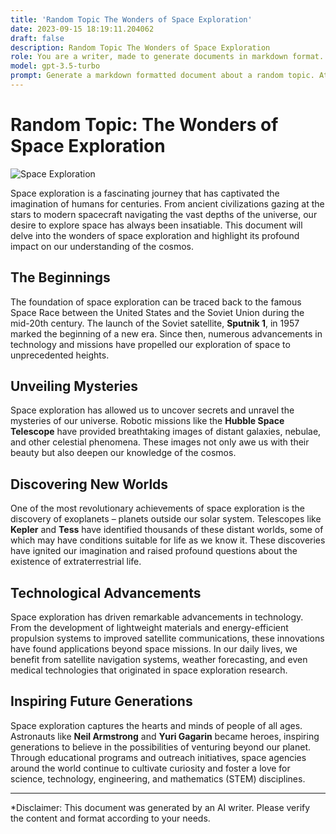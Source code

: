 ```yaml
---
title: 'Random Topic The Wonders of Space Exploration'
date: 2023-09-15 18:19:11.204062
draft: false
description: Random Topic The Wonders of Space Exploration
role: You are a writer, made to generate documents in markdown format. It is very important that all of the documents you generate are in valid markdown format.
model: gpt-3.5-turbo
prompt: Generate a markdown formatted document about a random topic. At the bottom, include a disclaimer explaining that the document was generated by you. The first line of the document should be the title. Make sure that the entire document is in proper markdown format, using a mix of various tags to make the document visually appealing.
---
```


# Random Topic: The Wonders of Space Exploration

![Space Exploration](https://images.unsplash.com/photo-1473446370351-6620bcbf1d30?ixid=MXwxMjA3fDB8MHxwaG90by1wYWdlfHx8fGVufDB8fHw%3D&ixlib=rb-1.2.1&auto=format&fit=crop&w=1350&q=80)

Space exploration is a fascinating journey that has captivated the imagination of humans for centuries. From ancient civilizations gazing at the stars to modern spacecraft navigating the vast depths of the universe, our desire to explore space has always been insatiable. This document will delve into the wonders of space exploration and highlight its profound impact on our understanding of the cosmos.

## The Beginnings

The foundation of space exploration can be traced back to the famous Space Race between the United States and the Soviet Union during the mid-20th century. The launch of the Soviet satellite, **Sputnik 1**, in 1957 marked the beginning of a new era. Since then, numerous advancements in technology and missions have propelled our exploration of space to unprecedented heights.

## Unveiling Mysteries

Space exploration has allowed us to uncover secrets and unravel the mysteries of our universe. Robotic missions like the **Hubble Space Telescope** have provided breathtaking images of distant galaxies, nebulae, and other celestial phenomena. These images not only awe us with their beauty but also deepen our knowledge of the cosmos.

## Discovering New Worlds

One of the most revolutionary achievements of space exploration is the discovery of exoplanets – planets outside our solar system. Telescopes like **Kepler** and **Tess** have identified thousands of these distant worlds, some of which may have conditions suitable for life as we know it. These discoveries have ignited our imagination and raised profound questions about the existence of extraterrestrial life.

## Technological Advancements

Space exploration has driven remarkable advancements in technology. From the development of lightweight materials and energy-efficient propulsion systems to improved satellite communications, these innovations have found applications beyond space missions. In our daily lives, we benefit from satellite navigation systems, weather forecasting, and even medical technologies that originated in space exploration research.

## Inspiring Future Generations

Space exploration captures the hearts and minds of people of all ages. Astronauts like **Neil Armstrong** and **Yuri Gagarin** became heroes, inspiring generations to believe in the possibilities of venturing beyond our planet. Through educational programs and outreach initiatives, space agencies around the world continue to cultivate curiosity and foster a love for science, technology, engineering, and mathematics (STEM) disciplines.

---

*Disclaimer: This document was generated by an AI writer. Please verify the content and format according to your needs.